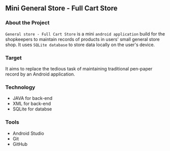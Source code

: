 ## Mini General Store - Full Cart Store


### About the Project

`General store - Full Cart Store` is a mini `android application` build for the shopkeepers to maintain records of products in users' small general store shop. It uses `SQLite database` to store data locally on the user's device.

### Target

It aims to replace the tedious task of maintaining traditional pen-paper record by an Android application.

### Technology

- JAVA for back-end
- XML for back-end
- SQLite for databse

### Tools

- Android Studio
- Git
- GitHub






